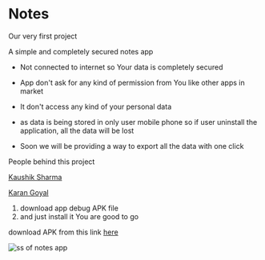 # Notes
Our very first project

A simple and completely secured notes app

- Not connected to internet so Your data is completely secured

- App don't ask for any kind of permission from You like other apps in market

- It don't access any kind of your personal data

- as data is being stored in only user mobile phone so if user uninstall the application, all the data will be lost

- Soon we will be providing a way to export all the data with one click

People behind this project

[Kaushik Sharma](https://www.linkedin.com/in/kaushik-sharma-239340192/)

[Karan Goyal](https://www.linkedin.com/in/karan-goyal-205576208/)

1. download app debug APK file
2. and just install it You are good to go

download APK from this link [here](https://drive.google.com/file/d/1vW3tcqy7-y26Z5mfBULAi6EQG68l9Ttu/view?usp=sharing)



![ss of notes app](https://user-images.githubusercontent.com/56532529/141679204-3d66a028-a97e-4fd0-b04c-acaf40bd0c44.png)
